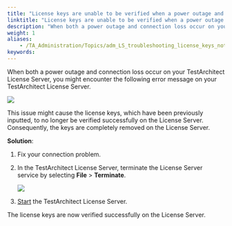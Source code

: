 ```yaml
--- 
title: "License keys are unable to be verified when a power outage and connection loss occur"
linktitle: "License keys are unable to be verified when a power outage and connection loss occur"
description: "When both a power outage and connection loss occur on your TestArchitect License Server, you might encounter the following error message on your TestArchitect License Server. This issue might cause ..."
weight: 1
aliases: 
    - /TA_Administration/Topics/adm_LS_troubleshooting_license_keys_not_validated.html
keywords: 
---
```


When both a power outage and connection loss occur on your TestArchitect License Server, you might encounter the following error message on your TestArchitect License Server.

![](/images/TA_Administration/Images/key_failed_to_validate.png)

This issue might cause the license keys, which have been previously inputted, to no longer be verified successfully on the License Server. Consequently, the keys are completely removed on the License Server.

**Solution**:

1.  Fix your connection problem.

2.  In the TestArchitect License Server, terminate the License Server service by selecting **File** \> **Terminate**.

    ![](/images/TA_Administration/Images/LS_terminate_service.png)

3.  [Start](/administration-guide/license-server/managing-the-license-server/starting-and-stopping-the-server) the TestArchitect License Server.


The license keys are now verified successfully on the License Server.



